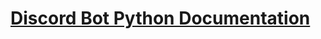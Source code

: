 <h1><a href="https://discordpy.readthedocs.io/en/stable/">Discord Bot Python Documentation</a></h1>
